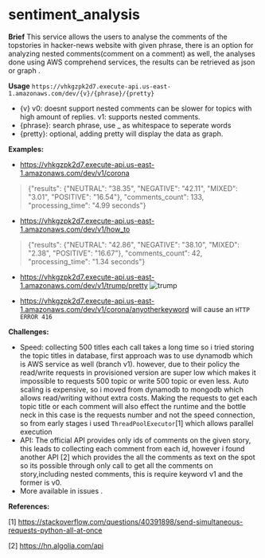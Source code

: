 # sentiment_analysis
**Brief**
This service allows the users to analyse the comments of the topstories in hacker-news website with given phrase, there is an option for analyzing nested comments(comment on a comment) as well, the analyses done using AWS comprehend services, the results can be retrieved as json or graph . 

**Usage**
`https://vhkgzpk2d7.execute-api.us-east-1.amazonaws.com/dev/{v}/{phrase}/{pretty}`
- {v} 
v0: doesnt support nested comments can be slower for topics with high amount of  replies.
v1: supports nested comments.
- {phrase}: search phrase, use _ as whitespace to seperate words
- {pretty}: optional, adding pretty will display the data as graph.

**Examples:**

- https://vhkgzpk2d7.execute-api.us-east-1.amazonaws.com/dev/v1/corona
>{"results": {"NEUTRAL": "38.35", "NEGATIVE": "42.11", "MIXED": "3.01", "POSITIVE": "16.54"}, "comments_count": 133, "processing_time": "4.99 seconds"}

- https://vhkgzpk2d7.execute-api.us-east-1.amazonaws.com/dev/v1/how_to

> {"results": {"NEUTRAL": "42.86", "NEGATIVE": "38.10", "MIXED": "2.38", "POSITIVE": "16.67"}, "comments_count": 42, "processing_time": "1.34 seconds"}

- https://vhkgzpk2d7.execute-api.us-east-1.amazonaws.com/dev/v1/trump/pretty
![trump](https://user-images.githubusercontent.com/34559152/79369189-3a96ce00-7f59-11ea-98a0-f2c2e0704ea7.png)

- https://vhkgzpk2d7.execute-api.us-east-1.amazonaws.com/dev/v1/corona/anyotherkeyword
   will cause an `HTTP ERROR 416
`


**Challenges:**
- Speed:
 collecting 500 titles each call takes a long time so i tried storing the topic titles in database, first approach was to use dynamodb which is AWS service as well (branch v1). however, due to their policy the read/write requests in provisioned version are super low which makes it impossible to requests 500 topic or write 500 topic or even less. Auto scaling is expensive, so i moved from dynamodb to mongodb which allows read/writing without extra costs.
Making the requests to get each topic title or each comment will also effect the runtime and the bottle neck in this case is the requests number and not the speed connection, so from early stages i used `ThreadPoolExecutor`[1] which allows parallel execution
- API:
The official API provides only ids of comments on the given story, this leads to collecting each comment from each id, however i found another API [2] which provides the all the comments as text on the spot so its possible through only call to get all the comments on story,including nested comments, this is require keyword v1 and the former is v0.
- More available in issues .


**References:**

[1] https://stackoverflow.com/questions/40391898/send-simultaneous-requests-python-all-at-once

[2] https://hn.algolia.com/api
